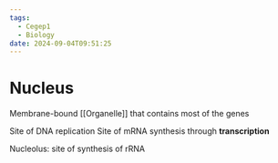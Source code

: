 ```yaml
---
tags:
  - Cegep1
  - Biology
date: 2024-09-04T09:51:25
---
```


# Nucleus

Membrane-bound [[Organelle]] that contains most of the genes

Site of DNA replication
Site of mRNA synthesis through **transcription**

Nucleolus: site of synthesis of rRNA